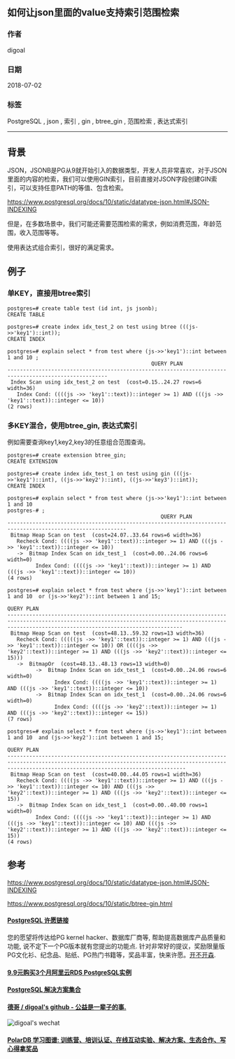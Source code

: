 ## 如何让json里面的value支持索引范围检索  
                                                             
### 作者                                                             
digoal                                                             
                                                             
### 日期                                                             
2018-07-02                                                           
                                                             
### 标签                                                             
PostgreSQL , json , 索引 , gin , btree_gin , 范围检索 , 表达式索引      
                                                             
----                                                             
                                                             
## 背景     
JSON，JSONB是PG从9就开始引入的数据类型，开发人员非常喜欢，对于JSON里面的内容的检索，我们可以使用GIN索引，目前直接对JSON字段创建GIN索引，可以支持任意PATH的等值、包含检索。  
  
https://www.postgresql.org/docs/10/static/datatype-json.html#JSON-INDEXING  
  
但是，在多数场景中，我们可能还需要范围检索的需求，例如消费范围，年龄范围，收入范围等等。  
  
使用表达式组合索引，很好的满足需求。  
  
## 例子
  
### 单KEY，直接用btree索引  
```  
postgres=# create table test (id int, js jsonb);  
CREATE TABLE  
```  
  
  
```  
postgres=# create index idx_test_2 on test using btree (((js->>'key1')::int));  
CREATE INDEX  
```  
  
```  
postgres=# explain select * from test where (js->>'key1')::int between 1 and 10 ;  
                                              QUERY PLAN                                                
------------------------------------------------------------------------------------------------------  
 Index Scan using idx_test_2 on test  (cost=0.15..24.27 rows=6 width=36)  
   Index Cond: ((((js ->> 'key1'::text))::integer >= 1) AND (((js ->> 'key1'::text))::integer <= 10))  
(2 rows)  
```  
### 多KEY混合，使用btree_gin, 表达式索引  
例如需要查询key1,key2,key3的任意组合范围查询。  
  
  
```  
postgres=# create extension btree_gin;  
CREATE EXTENSION  
```  
  
```  
postgres=# create index idx_test_1 on test using gin (((js->>'key1')::int), ((js->>'key2')::int), ((js->>'key3')::int));  
CREATE INDEX  
```  
  
```  
postgres=# explain select * from test where (js->>'key1')::int between 1 and 10   
postgres-# ;  
                                                 QUERY PLAN                                                   
------------------------------------------------------------------------------------------------------------  
 Bitmap Heap Scan on test  (cost=24.07..33.64 rows=6 width=36)  
   Recheck Cond: ((((js ->> 'key1'::text))::integer >= 1) AND (((js ->> 'key1'::text))::integer <= 10))  
   ->  Bitmap Index Scan on idx_test_1  (cost=0.00..24.06 rows=6 width=0)  
         Index Cond: ((((js ->> 'key1'::text))::integer >= 1) AND (((js ->> 'key1'::text))::integer <= 10))  
(4 rows)  
```  
  
```  
postgres=# explain select * from test where (js->>'key1')::int between 1 and 10  or (js->>'key2')::int between 1 and 15;  
                                                                                             QUERY PLAN                                                                                               
----------------------------------------------------------------------------------------------------------------------------------------------------------------------------------------------------  
 Bitmap Heap Scan on test  (cost=48.13..59.32 rows=13 width=36)  
   Recheck Cond: (((((js ->> 'key1'::text))::integer >= 1) AND (((js ->> 'key1'::text))::integer <= 10)) OR ((((js ->> 'key2'::text))::integer >= 1) AND (((js ->> 'key2'::text))::integer <= 15)))  
   ->  BitmapOr  (cost=48.13..48.13 rows=13 width=0)  
         ->  Bitmap Index Scan on idx_test_1  (cost=0.00..24.06 rows=6 width=0)  
               Index Cond: ((((js ->> 'key1'::text))::integer >= 1) AND (((js ->> 'key1'::text))::integer <= 10))  
         ->  Bitmap Index Scan on idx_test_1  (cost=0.00..24.06 rows=6 width=0)  
               Index Cond: ((((js ->> 'key2'::text))::integer >= 1) AND (((js ->> 'key2'::text))::integer <= 15))  
(7 rows)  
```  
  
```  
postgres=# explain select * from test where (js->>'key1')::int between 1 and 10  and (js->>'key2')::int between 1 and 15;  
                                                                                             QUERY PLAN                                                                                                
-----------------------------------------------------------------------------------------------------------------------------------------------------------------------------------------------------  
 Bitmap Heap Scan on test  (cost=40.00..44.05 rows=1 width=36)  
   Recheck Cond: ((((js ->> 'key1'::text))::integer >= 1) AND (((js ->> 'key1'::text))::integer <= 10) AND (((js ->> 'key2'::text))::integer >= 1) AND (((js ->> 'key2'::text))::integer <= 15))  
   ->  Bitmap Index Scan on idx_test_1  (cost=0.00..40.00 rows=1 width=0)  
         Index Cond: ((((js ->> 'key1'::text))::integer >= 1) AND (((js ->> 'key1'::text))::integer <= 10) AND (((js ->> 'key2'::text))::integer >= 1) AND (((js ->> 'key2'::text))::integer <= 15))  
(4 rows)  
```  
  
## 参考  
https://www.postgresql.org/docs/10/static/datatype-json.html#JSON-INDEXING  
  
https://www.postgresql.org/docs/10/static/btree-gin.html  
  
  
  
  
  
  
  
  
  
  
  
  
  
  
  
  
  
  
  
  
  
  
  
  
  
  
  
  
  
  
  
  
  
  
  
  
  
  
  
  
  
  
  
  
  
  
  
  
  
  
  
  
  
  
  
  
  
  
  
  
  
  
  
  
  
  
  
  
  
  
  
  
  
  
#### [PostgreSQL 许愿链接](https://github.com/digoal/blog/issues/76 "269ac3d1c492e938c0191101c7238216")
您的愿望将传达给PG kernel hacker、数据库厂商等, 帮助提高数据库产品质量和功能, 说不定下一个PG版本就有您提出的功能点. 针对非常好的提议，奖励限量版PG文化衫、纪念品、贴纸、PG热门书籍等，奖品丰富，快来许愿。[开不开森](https://github.com/digoal/blog/issues/76 "269ac3d1c492e938c0191101c7238216").  
  
  
#### [9.9元购买3个月阿里云RDS PostgreSQL实例](https://www.aliyun.com/database/postgresqlactivity "57258f76c37864c6e6d23383d05714ea")
  
  
#### [PostgreSQL 解决方案集合](https://yq.aliyun.com/topic/118 "40cff096e9ed7122c512b35d8561d9c8")
  
  
#### [德哥 / digoal's github - 公益是一辈子的事.](https://github.com/digoal/blog/blob/master/README.md "22709685feb7cab07d30f30387f0a9ae")
  
  
![digoal's wechat](../pic/digoal_weixin.jpg "f7ad92eeba24523fd47a6e1a0e691b59")
  
  
#### [PolarDB 学习图谱: 训练营、培训认证、在线互动实验、解决方案、生态合作、写心得拿奖品](https://www.aliyun.com/database/openpolardb/activity "8642f60e04ed0c814bf9cb9677976bd4")
  
